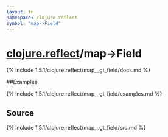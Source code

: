 ```yaml
---
layout: fn
namespace: clojure.reflect
symbol: "map->Field"
---
```


# [clojure.reflect](../)/map->Field

{% include 1.5.1/clojure.reflect/map__gt_field/docs.md %}

##Examples

{% include 1.5.1/clojure.reflect/map__gt_field/examples.md %}
## Source
{% include 1.5.1/clojure.reflect/map__gt_field/src.md %}

